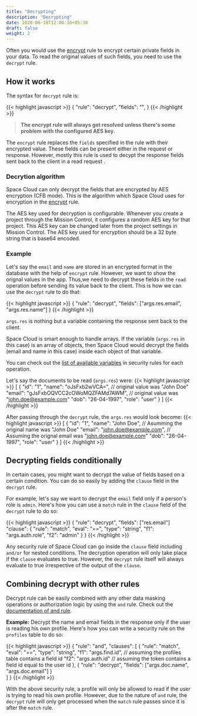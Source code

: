 ```yaml
---
title: "Decrypting"
description: "Decrypting"
date: 2020-06-18T12:08:16+05:30
draft: false
weight: 2
---
```


Often you would use the [encrypt](/security/security-rules/data-masking/encrypting) rule to encrypt certain private fields in your data. To read the original values of such fields, you need to use the `decrypt` rule.

## How it works

The syntax for `decrypt` rule is:

{{< highlight javascript >}}
{
  "rule": "decrypt",
  "fields": "<array-of-fields>",
}
{{< /highlight >}}

> **The encrypt rule will always get resolved unless there's some problem with the configured AES key.**

The `encrypt` rule replaces the `fields` specified in the rule with their encrypted value. These fields can be present either in the request or response. However, mostly this rule is used to decypt the response fields sent back to the client in a read request .

### Decrytion algorithm

Space Cloud can only decrypt the fields that are encrypted by AES encryption (CFB mode). This is the algorithm which Space Cloud uses for encryption in the [encrypt](/security/security-rules/data-masking/encrypting) rule. 


The AES key used for decryption is configurable. Whenever you create a project through the Mission Control, it configures a random AES key for that project. This AES key can be changed later from the project settings in Mission Control. The AES key used for encryption should be a 32 byte string that is base64 encoded.


### Example

Let's say the `email` and `name` are stored in an encrypted format in the database with the help of `encrypt` rule. However, we want to show the orignal values in the app. Thus,we need to decrypt these fields in the `read` operation before sending its value back to the client. This is how we can use the `decrypt` rule to do that:
  
{{< highlight javascript >}}
{
  "rule": "decrypt",
  "fields": ["args.res.email", "args.res.name"]
}
{{< /highlight >}}

`args.res` is nothing but a variable containing the response sent back to the client. 

Space Cloud is smart enough to handle arrays. If the variable (`args.res` in this case) is an array of objects, then Space Cloud would decrypt the fields (email and name in this case) inside each object of that variable. 

You can check out the [list of available variables](/security/security-rules/available-variables) in security rules for each operation.

Let's say the documents to be read (`args.res`) were:
{{< highlight javascript >}}
[
  {
    "id": "1",
    "name": "oJsFxb2wVCA=", // original value was "John Doe"
    "email": "gJsFxbOQVCC2cOWoMQZFAMd7AWM", // original value was "john.doe@example.com"
    "dob": "26-04-1997",
    "role": "user"
  }
]
{{< /highlight >}}

After passing through the `decrypt` rule, the `args.res` would look become:
{{< highlight javascript >}}
[
  {
    "id": "1",
    "name": "John Doe", // Asumming the original name was "John Doe"
    "email": "john.doe@example.com", // Assuming the orignal email was "john.doe@example.com"
    "dob": "26-04-1997",
    "role": "user"
  }
]
{{< /highlight >}}

## Decrypting fields conditionally

In certain cases, you might want to decrypt the value of fields based on a certain condition. You can do so easily by adding the `clause` field in the `decrypt` rule. 

For example, let's say we want to decrypt the `email` field only if a person's role is `admin`. Here's how you can use a `match` rule in the `clause` field of the `decrypt` rule to do so:

{{< highlight javascript >}}
{
  "rule": "decrypt",
  "fields": ["res.email"]
  "clause": {
    "rule": "match",
    "eval": "==",
    "type": "string",
    "f1": "args.auth.role",
    "f2": "admin"
  }
}
{{< /highlight >}}

Any security rule of Space Cloud can go inside the `clause` field including `and/or` for nested conditions. The decryption operation will only take place if the `clause` evaluates to true. However, the `decrypt` rule itself will always evaluate to true irrespective of the output of the `clause`.

## Combining decrypt with other rules

Decrypt rule can be easily combined with any other data masking operations or authorization logic by using the `and` rule. Check out the [documentation of and rule](/security/security-rules/combining-multiple-rules).

**Example:** Decrypt the name and email fields in the response only if the user is reading his own profile. Here's how you can write a security rule on the `profiles` table to do so:

{{< highlight javascript >}}
{
  "rule": "and",
  "clauses": [
    {
    "rule": "match",
    "eval": "==",
    "type": "string",
    "f1": "args.find.id", // assuming the profiles table contains a field id
    "f2": "args.auth.id" // assuming the token contains a field id equal to the user id
    },
    {
      "rule": "decrypt",
      "fields": ["args.doc.name", "args.doc.email"]
    }  
  ]
}
{{< /highlight >}}

With the above security rule, a profile will only be allowed to read if the user is trying to read his own profile. However, due to the nature of `and` rule, the `decrypt` rule will only get processed when the `match` rule passes since it is after the `match` rule.
